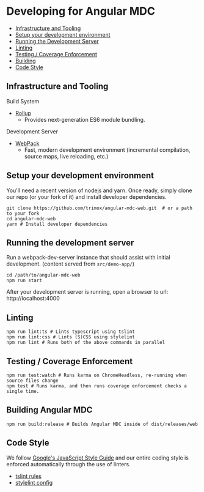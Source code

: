 # Developing for Angular MDC

 - [Infrastructure and Tooling](#tools)
 - [Setup your development environment](#setup)
 - [Running the Development Server](#dev-server)
 - [Linting](#lint)
 - [Testing / Coverage Enforcement](#test)
 - [Building](#build)
 - [Code Style](#code-style)

## <a name="tools"></a> Infrastructure and Tooling

Build System
- [Rollup](https://github.com/rollup/rollup)
  * Provides next-generation ES6 module bundling.

Development Server
- [WebPack](https://webpack.js.org/)
  - Fast, modern development environment (incremental compilation, source maps, live reloading, etc.)

## <a name="setup"></a> Setup your development environment
You'll need a recent version of nodejs and yarn.
Once ready, simply clone our repo (or your fork of it) and install developer dependencies.
```
git clone https://github.com/trimox/angular-mdc-web.git  # or a path to your fork
cd angular-mdc-web
yarn # Install developer dependencies
```

## <a name="dev-server"></a> Running the development server
Run a webpack-dev-server instance that should assist with initial development. (content served from `src/demo-app/`)
```
cd /path/to/angular-mdc-web
npm run start
```
After your development server is running, open a browser to url: http://localhost:4000

## <a name="lint"></a> Linting
```
npm run lint:ts # Lints typescript using tslint
npm run lint:css # Lints (S)CSS using stylelint
npm run lint # Runs both of the above commands in parallel
```

## <a name="test"></a> Testing / Coverage Enforcement
```
npm run test:watch # Runs karma on ChromeHeadless, re-running when source files change
npm test # Runs karma, and then runs coverage enforcement checks a single time.
```

## <a name="build"></a> Building Angular MDC
```
npm run build:release # Builds Angular MDC inside of dist/releases/web
```

## <a name="code-style"></a> Code Style
We follow [Google's JavaScript Style Guide](https://google.github.io/styleguide/jsguide.html) and our entire coding style is enforced automatically through the use of linters.
* [tslint rules](https://github.com/trimox/angular-mdc-web/blob/master/tslint.json)
* [stylelint config](https://github.com/trimox/angular-mdc-web/blob/master/.stylelint-config.yaml)
